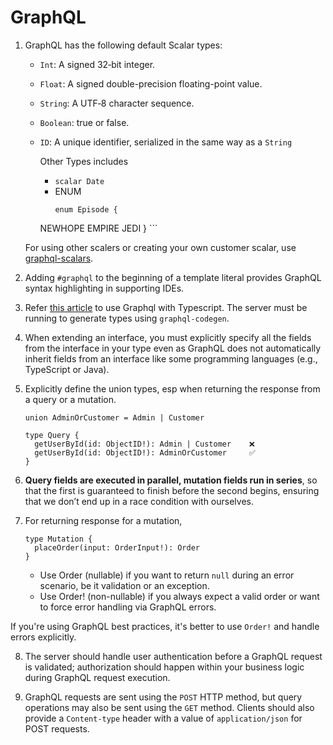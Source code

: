 # GraphQL

1.  GraphQL has the following default Scalar types:
    - `Int`: A signed 32‐bit integer.
    - `Float`: A signed double-precision floating-point value.
    - `String`: A UTF‐8 character sequence.
    - `Boolean`: true or false.
    - `ID`: A unique identifier, serialized in the same way as a `String`

		Other Types includes
		- `scalar Date`
		- ENUM
		  ```
		  enum Episode {
        NEWHOPE
        EMPIRE
        JEDI
      }
			```
    
    For using other scalers or creating your own customer scalar, use [graphql-scalars](https://the-guild.dev/graphql/scalars).

2.  Adding `#graphql` to the beginning of a template literal provides GraphQL syntax highlighting in supporting IDEs.

3.  Refer [this article](https://www.apollographql.com/docs/apollo-server/workflow/generate-types) to use Graphql with Typescript. The server must be running to generate types using `graphql-codegen`.

4. When extending an interface, you must explicitly specify all the fields from the interface in your type even as GraphQL does not automatically inherit fields from an interface like some programming languages (e.g., TypeScript or Java).

5. Explicitly define the union types, esp when returning the response from a query or a mutation.

    ```
    union AdminOrCustomer = Admin | Customer

    type Query {
      getUserById(id: ObjectID!): Admin | Customer    ❌
      getUserById(id: ObjectID!): AdminOrCustomer     ✅
    }
    ```` 

6. **Query fields are executed in parallel, mutation fields run in series**, so that the first is guaranteed to finish before the second begins, ensuring that we don’t end up in a race condition with ourselves.

7.  For returning response for a mutation,

    ```
    type Mutation {
      placeOrder(input: OrderInput!): Order
    }
    ```

    - Use Order (nullable) if you want to return `null` during an error scenario, be it validation or an exception.
    - Use Order! (non-nullable) if you always expect a valid order or want to force error handling via GraphQL errors.

  If you're using GraphQL best practices, it's better to use `Order!` and handle errors explicitly.

8. The server should handle user authentication before a GraphQL request is validated; authorization should happen within your business logic during GraphQL request execution.

9. GraphQL requests are sent using the `POST` HTTP method, but query operations may also be sent using the `GET` method. Clients should also provide a `Content-type` header with a value of `application/json` for POST requests.
